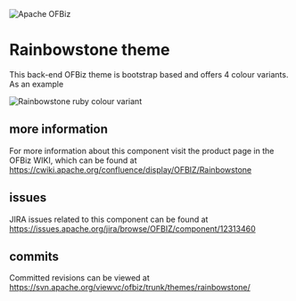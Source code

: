 <img src="http://ofbiz.apache.org/images/OFBiz-logo.png" alt="Apache OFBiz" />

# Rainbowstone theme
This back-end OFBiz theme is bootstrap based and offers 4 colour variants. As an example

<img src="https://svn.apache.org/repos/asf/ofbiz/trunk/themes/rainbowstone/webapp/rainbowstone/images/themeRuby.png" alt="Rainbowstone ruby colour variant" />

## more information
For more information about this component visit the product page in the OFBiz WIKI, 
which can be found at https://cwiki.apache.org/confluence/display/OFBIZ/Rainbowstone

## issues
JIRA issues related to this component can be found at https://issues.apache.org/jira/browse/OFBIZ/component/12313460

## commits
Committed revisions can be viewed at https://svn.apache.org/viewvc/ofbiz/trunk/themes/rainbowstone/